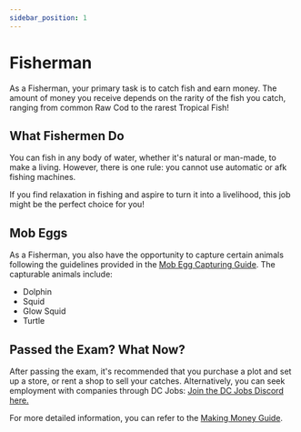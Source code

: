 ```yaml
---
sidebar_position: 1
---
```


# Fisherman

As a Fisherman, your primary task is to catch fish and earn money. The amount of money you receive depends on the rarity of the fish you catch, ranging from common Raw Cod to the rarest Tropical Fish!

## What Fishermen Do

You can fish in any body of water, whether it's natural or man-made, to make a living. However, there is one rule: you cannot use automatic or afk fishing machines. 

If you find relaxation in fishing and aspire to turn it into a livelihood, this job might be the perfect choice for you!

## Mob Eggs

As a Fisherman, you also have the opportunity to capture certain animals following the guidelines provided in the [Mob Egg Capturing Guide](https://www.democracycraft.net/threads/mob-egg-capturing.9644/). The capturable animals include:

- Dolphin
- Squid
- Glow Squid
- Turtle

## Passed the Exam? What Now?

After passing the exam, it's recommended that you purchase a plot and set up a store, or rent a shop to sell your catches. Alternatively, you can seek employment with companies through DC Jobs:
[Join the DC Jobs Discord here.](https://discord.gg/Q8rNjddjjh)

For more detailed information, you can refer to the [Making Money Guide](https://democracycraft.net/threads/making-money.1410/).
